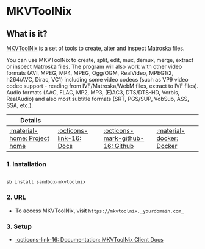 # MKVToolNix

## What is it?

[MKVToolNix](https://mkvtoolnix.download) is a set of tools to create, alter and inspect Matroska files.

You can use MKVToolNix to create, split, edit, mux, demux, merge, extract or inspect Matroska files. The program will also work with other video formats (AVI, MPEG, MP4, MPEG, Ogg/OGM, RealVideo, MPEG1/2, h264/AVC, Dirac, VC1) including some video codecs (such as VP9 video codec support - reading from IVF/Matroska/WebM files, extract to IVF files). Audio formats (AAC, FLAC, MP2, MP3, (E)AC3, DTS/DTS-HD, Vorbis, RealAudio) and also most subtitle formats (SRT, PGS/SUP, VobSub, ASS, SSA, etc.).

| Details     |             |             |             |
|-------------|-------------|-------------|-------------|
| [:material-home: Project home ](https://mkvtoolnix.download) | [:octicons-link-16: Docs](https://mkvtoolnix.download/docs.html) | [:octicons-mark-github-16: Github](https://github.com/jlesage/docker-mkvtoolnix) | [:material-docker: Docker ](https://hub.docker.com/r/jlesage/mkvtoolnix)|


### 1. Installation

``` shell

sb install sandbox-mkvtoolnix

```

### 2. URL

- To access MKVToolNix, visit `https://mkvtoolnix._yourdomain.com_`

### 3. Setup

- [:octicons-link-16: Documentation: MKVToolNix Client Docs](https://mkvtoolnix.download/docs.html)
